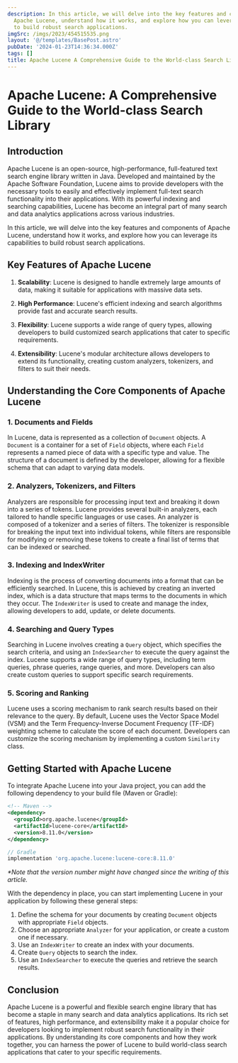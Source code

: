```yaml
---
description: In this article, we will delve into the key features and components of
  Apache Lucene, understand how it works, and explore how you can leverage its capabilities
  to build robust search applications.
imgSrc: /imgs/2023/454515535.png
layout: '@/templates/BasePost.astro'
pubDate: '2024-01-23T14:36:34.000Z'
tags: []
title: Apache Lucene A Comprehensive Guide to the World-class Search Library
---
```


# Apache Lucene: A Comprehensive Guide to the World-class Search Library

## Introduction

Apache Lucene is an open-source, high-performance, full-featured text search engine library written in Java. Developed and maintained by the Apache Software Foundation, Lucene aims to provide developers with the necessary tools to easily and effectively implement full-text search functionality into their applications. With its powerful indexing and searching capabilities, Lucene has become an integral part of many search and data analytics applications across various industries.

In this article, we will delve into the key features and components of Apache Lucene, understand how it works, and explore how you can leverage its capabilities to build robust search applications.

## Key Features of Apache Lucene

1. **Scalability**: Lucene is designed to handle extremely large amounts of data, making it suitable for applications with massive data sets.

2. **High Performance**: Lucene's efficient indexing and search algorithms provide fast and accurate search results.

3. **Flexibility**: Lucene supports a wide range of query types, allowing developers to build customized search applications that cater to specific requirements.

4. **Extensibility**: Lucene's modular architecture allows developers to extend its functionality, creating custom analyzers, tokenizers, and filters to suit their needs.

## Understanding the Core Components of Apache Lucene

### 1. Documents and Fields

In Lucene, data is represented as a collection of `Document` objects. A `Document` is a container for a set of `Field` objects, where each `Field` represents a named piece of data with a specific type and value. The structure of a document is defined by the developer, allowing for a flexible schema that can adapt to varying data models.

### 2. Analyzers, Tokenizers, and Filters

Analyzers are responsible for processing input text and breaking it down into a series of tokens. Lucene provides several built-in analyzers, each tailored to handle specific languages or use cases. An analyzer is composed of a tokenizer and a series of filters. The tokenizer is responsible for breaking the input text into individual tokens, while filters are responsible for modifying or removing these tokens to create a final list of terms that can be indexed or searched.

### 3. Indexing and IndexWriter

Indexing is the process of converting documents into a format that can be efficiently searched. In Lucene, this is achieved by creating an inverted index, which is a data structure that maps terms to the documents in which they occur. The `IndexWriter` is used to create and manage the index, allowing developers to add, update, or delete documents.

### 4. Searching and Query Types

Searching in Lucene involves creating a `Query` object, which specifies the search criteria, and using an `IndexSearcher` to execute the query against the index. Lucene supports a wide range of query types, including term queries, phrase queries, range queries, and more. Developers can also create custom queries to support specific search requirements.

### 5. Scoring and Ranking

Lucene uses a scoring mechanism to rank search results based on their relevance to the query. By default, Lucene uses the Vector Space Model (VSM) and the Term Frequency-Inverse Document Frequency (TF-IDF) weighting scheme to calculate the score of each document. Developers can customize the scoring mechanism by implementing a custom `Similarity` class.

## Getting Started with Apache Lucene

To integrate Apache Lucene into your Java project, you can add the following dependency to your build file (Maven or Gradle):

```xml
<!-- Maven -->
<dependency>
  <groupId>org.apache.lucene</groupId>
  <artifactId>lucene-core</artifactId>
  <version>8.11.0</version>
</dependency>
```

```groovy
// Gradle
implementation 'org.apache.lucene:lucene-core:8.11.0'
```

_*Note that the version number might have changed since the writing of this article._

With the dependency in place, you can start implementing Lucene in your application by following these general steps:

1. Define the schema for your documents by creating `Document` objects with appropriate `Field` objects.
2. Choose an appropriate `Analyzer` for your application, or create a custom one if necessary.
3. Use an `IndexWriter` to create an index with your documents.
4. Create `Query` objects to search the index.
5. Use an `IndexSearcher` to execute the queries and retrieve the search results.

## Conclusion

Apache Lucene is a powerful and flexible search engine library that has become a staple in many search and data analytics applications. Its rich set of features, high performance, and extensibility make it a popular choice for developers looking to implement robust search functionality in their applications. By understanding its core components and how they work together, you can harness the power of Lucene to build world-class search applications that cater to your specific requirements.